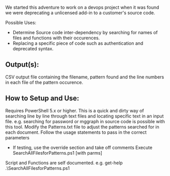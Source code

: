 
We started this adventure to work on a devops project when it was found we were deprecating a unlicensed add-in to a customer's source code.

Possible Uses:
- Determine Source code inter-dependency by searching for names of files and functions with their occurences.
- Replacing a specific piece of code such as authentication and deprecated syntax.

Output(s):
----------
CSV output file containing the filename, pattern found and the line numbers in each file of the pattern occurence.


How to Setup and Use:
---------------------
Requires PowerShell 5.x or higher.
This is a quick and dirty way of searching line by line through text files and locating specific text in an input file. e.g. searching for password or mggraph in source code is possible with this tool.
Modify the Patterns.txt file to adjust the patterns searched for in each document.
Follow the usage statements to pass in the correct parameters
- If testing, use the override section and take off comments
Execute SearchAllFilesforPatterns.ps1 [with parms]


Script and Functions are self documented.
e.g. get-help .\SearchAllFilesforPatterns.ps1





